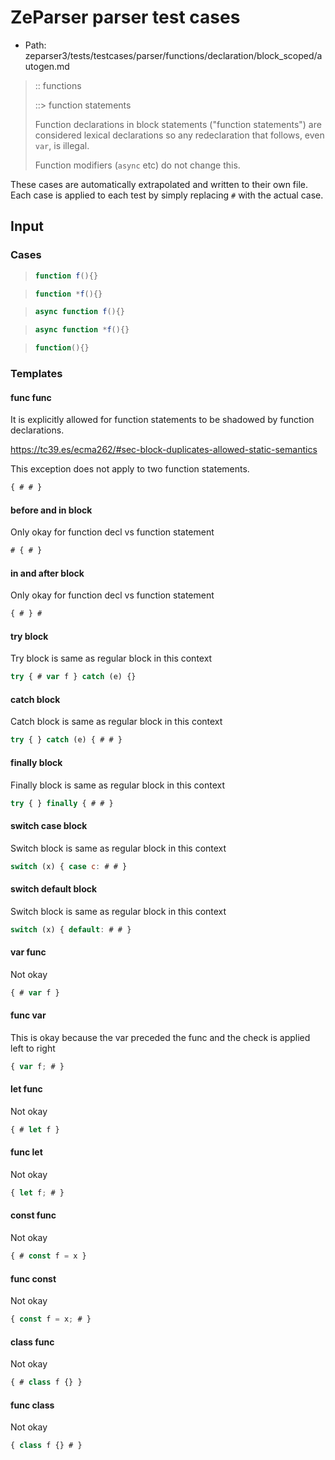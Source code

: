 # ZeParser parser test cases

- Path: zeparser3/tests/testcases/parser/functions/declaration/block_scoped/autogen.md

> :: functions 
>
> ::> function statements
>
> Function declarations in block statements ("function statements") are considered
> lexical declarations so any redeclaration that follows, even `var`, is illegal.
>
> Function modifiers (`async` etc) do not change this.

These cases are automatically extrapolated and written to their own file.
Each case is applied to each test by simply replacing `#` with the actual case.

## Input

### Cases

> `````js
> function f(){}
> `````

> `````js
> function *f(){}
> `````

> `````js
> async function f(){}
> `````

> `````js
> async function *f(){}
> `````

> `````js
> function(){}
> `````

### Templates

#### func func

It is explicitly allowed for function statements to be shadowed by function declarations.

https://tc39.es/ecma262/#sec-block-duplicates-allowed-static-semantics

This exception does not apply to two function statements.

`````js
{ # # }
`````

#### before and in block

Only okay for function decl vs function statement

`````js
# { # }
`````

#### in and after block

Only okay for function decl vs function statement

`````js
{ # } #
`````

#### try block

Try block is same as regular block in this context

`````js
try { # var f } catch (e) {}
`````

#### catch block

Catch block is same as regular block in this context

`````js
try { } catch (e) { # # }
`````
#### finally block

Finally block is same as regular block in this context

`````js
try { } finally { # # }
`````

#### switch case block

Switch block is same as regular block in this context

`````js
switch (x) { case c: # # }
`````

#### switch default block

Switch block is same as regular block in this context

`````js
switch (x) { default: # # }
`````

#### var func

Not okay

`````js
{ # var f }
`````

#### func var

This is okay because the var preceded the func and the check is applied left to right

`````js
{ var f; # }
`````

#### let func

Not okay

`````js
{ # let f }
`````

#### func let

Not okay

`````js
{ let f; # }
`````

#### const func

Not okay

`````js
{ # const f = x }
`````

#### func const

Not okay

`````js
{ const f = x; # }
`````

#### class func

Not okay

`````js
{ # class f {} }
`````

#### func class

Not okay

`````js
{ class f {} # }
`````
